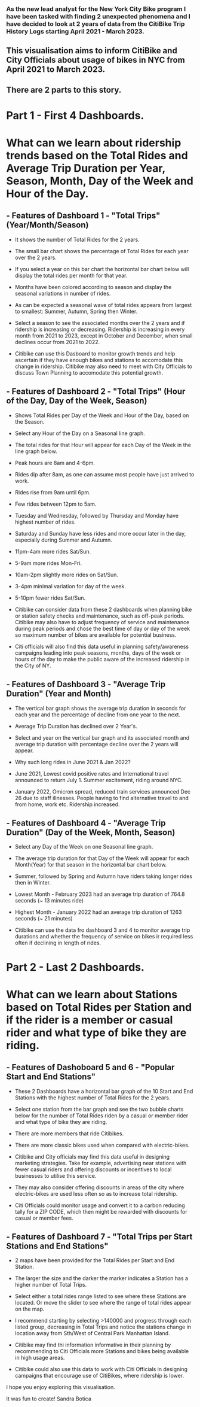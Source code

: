 ### As the new lead analyst for the New York City Bike program I have been tasked with finding 2 unexpected phenomena and I have decided to look at 2 years of data from the CitiBike Trip History Logs starting April 2021 - March 2023.

## This visualisation aims to inform CitiBike and City Officials about usage of bikes in NYC from April 2021 to March 2023.

## There are 2 parts to this story.

# Part 1 - First 4 Dashboards.

# What can we learn about ridership trends based on the **Total Rides** and **Average Trip Duration** per Year, Season, Month, Day of the Week and Hour of the Day.

## - Features of Dashboard 1 - "Total Trips" (Year/Month/Season)

 - It shows the number of Total Rides for the 2 years.
 - The small bar chart shows the percentage of Total Rides for each year over the 2 years. 
 - If you select a year on this bar chart the horizontal bar chart below will display the total rides per month for that year.
 - Months have been colored according to season and display the seasonal variations in number of rides.
 - As can be expected a seasonal wave of total rides appears from largest to smallest: Summer, Autumn, Spring then Winter.
 - Select a season to see the associated months over the 2 years and if ridership is increasing or decreasing. Ridership is increasing in every month from 2021 to 2023, except in October and December, when small declines occur from 2021 to 2022.

 - Citibike can use this Dasboard to monitor growth trends and help ascertain if they have enough bikes and stations to accomodate this change in ridership. Citibike may also need to meet with City Officials to discuss Town Planning to accomodate this potential growth.
 
## - Features of Dashboard 2 - "Total Trips" (Hour of the Day, Day of the Week, Season)

 - Shows Total Rides per Day of the Week and Hour of the Day, based on the Season.
 - Select any Hour of the Day on a Seasonal line graph.
 - The total rides for that Hour will appear for each Day of the Week in the line graph below.

 - Peak hours are 8am and 4-6pm. 
 - Rides dip after 8am, as one can assume most people have just arrived to work.
 - Rides rise from 9am until 6pm.
 - Few rides between 12pm to 5am.

 - Tuesday and Wednesday, followed by Thursday and Monday have highest number of rides.
 - Saturday and Sunday have less rides and more occur later in the day, especially during Summer and Autumn.

 - 11pm-4am more rides Sat/Sun. 
 - 5-9am more rides Mon-Fri.
 - 10am-2pm slightly more rides on Sat/Sun.
 - 3-4pm minimal variation for day of the week.
 - 5-10pm fewer rides Sat/Sun.

 - Citibike can consider data from these 2 dashboards when planning bike or station safety checks and maintenance, such as off-peak periods. Citibike may also have to adjust frequency of service and maintenance during peak periods and chose the best time of day or day of the week so maximum number of bikes are available for potential business.
 
 - Citi officials will also find this data useful in planning safety/awareness campaigns leading into peak seasons, months, days of the week or hours of the day to make the public aware of the increased ridership in the City of NY.

## - Features of Dashboard 3 - "Average Trip Duration" (Year and Month)

 - The vertical bar graph shows the average trip duration in seconds for each year and the percentage of decline from one year to the next.
 - Average Trip Duration has declined over 2 Year's.

 - Select and year on the vertical bar graph and its associated month and average trip duration with percentage decline over the 2 years will appear.

 - Why such long rides in June 2021 & Jan 2022?
 - June 2021, Lowest covid positive rates and International travel announced to return July 1. Summer excitement, riding around NYC.
 - January 2022, Omicron spread, reduced train services announced Dec 26 due to staff illnesses. People having to find alternative travel to and from home, work etc. Ridership increased.

## - Features of Dashboard 4 - "Average Trip Duration" (Day of the Week, Month, Season)

 - Select any Day of the Week on one Seasonal line graph.
 - The average trip duration for that Day of the Week will appear for each Month(Year) for that season in the horizontal bar chart below.

 - Summer, followed by Spring and Autumn have riders taking longer rides then in Winter.

 - Lowest Month - February 2023 had an average trip duration of 764.8 seconds (~ 13 minutes ride)
 - Highest Month - January 2022 had an average trip duration of 1263 seconds (~ 21 minutes)

 - Citibike can use the data fro  dashboard 3 and 4 to monitor average trip durations and whether the frequency of service on bikes ir required less often if declining in length of rides.
 

# Part 2 - Last 2 Dashboards.

# What can we learn about Stations based on **Total Rides** per Station and if the rider is a member or casual rider and what type of bike they are riding.

## - Features of Dashoboard 5 and 6 - "Popular Start and End Stations"

 - These 2 Dashboards have a horizontal bar graph of the 10 Start and End Stations with the highest number of Total Rides for the 2 years. 
 - Select one station from the bar graph and see the two bubble charts below for the number of Total Rides riden by a casual or member rider and what type of bike they are riding.

 - There are more members that ride Citibikes.
 - There are more classic bikes used when compared with electric-bikes.

 - Citibike and City officials may find this data useful in designing marketing strategies. Take for example, advertising near stations with fewer casual riders and offering discounts or incentives to local businesses to utilise this service. 
 - They may also consider offering discounts in areas of the city where electric-bikes are used less often so as to increase total ridership.
 - Citi Officials could monitor usage and convert it to a carbon reducing tally for a ZIP CODE, which then might be rewarded with discounts for casual or member fees.

## - Features of Dashboard 7 - "Total Trips per Start Stations and End Stations"

 - 2 maps have been provided for the Total Rides per Start and End Station.
 - The larger the size and the darker the marker indicates a Station has a higher number of Total Trips.
 - Select either a total rides range listed to see where these Stations are located.
   Or move the slider to see where the range of total rides appear on the map.

 - I recommend starting by selecting >140000 and progress through each listed group, decreasing in Total Trips and notice the stations change in location away from Sth/West of Central Park Manhattan Island.

 - Citibike may find thi information informative in their planning by recommending to Citi Officials more Stations and bikes being available in high usage areas.
 - Citibike could also use this data to work with Citi Officials in designing campaigns that encourage use of CitiBikes, where ridership is lower.

 I hope you enjoy exploring this visualisation.

 It was fun to create!
 Sandra Botica